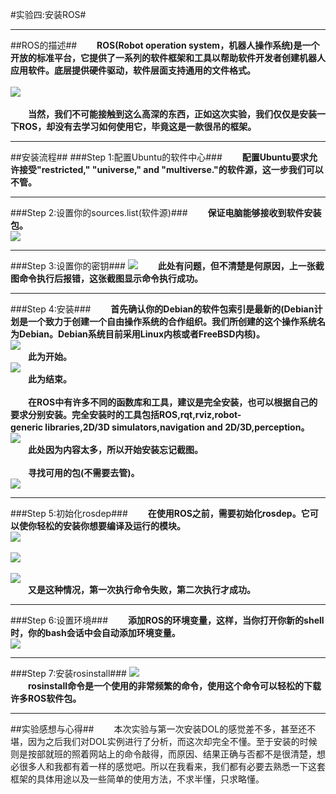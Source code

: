 #实验四:安装ROS#
***
##ROS的描述##
**&emsp;&emsp;ROS(Robot operation system，机器人操作系统)是一个开放的标准平台，它提供了一系列的软件框架和工具以帮助软件开发者创建机器人应用软件。底层提供硬件驱动，软件层面支持通用的文件格式。**
<br><br>
<img src="https://cloud.githubusercontent.com/assets/22441228/20097322/bd0181c6-a5e8-11e6-8f8e-62b226f46e6b.JPG"><br><br>
**&emsp;&emsp;当然，我们不可能接触到这么高深的东西，正如这次实验，我们仅仅是安装一下ROS，却没有去学习如何使用它，毕竟这是一款很吊的框架。**
***
##安装流程##
###Step 1:配置Ubuntu的软件中心###
**&emsp;&emsp;配置Ubuntu要求允许接受"restricted," "universe," and "multiverse."的软件源，这一步我们可以不管。**
***
###Step 2:设置你的sources.list(软件源)###
**&emsp;&emsp;保证电脑能够接收到软件安装包。**<br>
<img src="https://cloud.githubusercontent.com/assets/22441228/20097395/27de344e-a5e9-11e6-925f-5aa0213d8f2d.png">
***
###Step 3:设置你的密钥###
<img src="https://cloud.githubusercontent.com/assets/22441228/20097408/3aa7bc94-a5e9-11e6-9fdc-14e4a700e5f5.png">
**&emsp;&emsp;此处有问题，但不清楚是何原因，上一张截图命令执行后报错，这张截图显示命令执行成功。**
***
###Step 4:安装###
**&emsp;&emsp;首先确认你的Debian的软件包索引是最新的(Debian计划是一个致力于创建一个自由操作系统的合作组织。我们所创建的这个操作系统名为Debian。Debian系统目前采用Linux内核或者FreeBSD内核)。**<br>
<img src="https://cloud.githubusercontent.com/assets/22441228/20097431/6017633a-a5e9-11e6-8e46-f7ea7ecf6810.png"><br>
**&emsp;&emsp;此为开始。**<br>
<img src="https://cloud.githubusercontent.com/assets/22441228/20097448/71fe29bc-a5e9-11e6-83c0-9911e920977c.png"><br>
**&emsp;&emsp;此为结束。**<br><br>
**&emsp;&emsp;在ROS中有许多不同的函数库和工具，建议是完全安装，也可以根据自己的要求分别安装。完全安装时的工具包括ROS,rqt,rviz,robot-generic libraries,2D/3D simulators,navigation and 2D/3D,perception。**<br>
<img src="https://cloud.githubusercontent.com/assets/22441228/20097465/882bb948-a5e9-11e6-889b-7968c0f83d3f.png"><br>
**&emsp;&emsp;此处因为内容太多，所以开始安装忘记截图。**<br><br>
**&emsp;&emsp;寻找可用的包(不需要去管)。**<br>
<img src="https://cloud.githubusercontent.com/assets/22441228/20097482/a441896e-a5e9-11e6-85bc-37c3843d6d2f.png">
***
###Step 5:初始化rosdep###
**&emsp;&emsp;在使用ROS之前，需要初始化rosdep。它可以使你轻松的安装你想要编译及运行的模块。**<br>
<img src="https://cloud.githubusercontent.com/assets/22441228/20097503/b976fb5c-a5e9-11e6-94d2-588a53957d94.png"><br><br>
<img src="https://cloud.githubusercontent.com/assets/22441228/20097505/badc2ad0-a5e9-11e6-89ff-f08c71dc0998.JPG"><br><br>
<img src="https://cloud.githubusercontent.com/assets/22441228/20097507/bc452ca0-a5e9-11e6-8fee-d03e864088b6.JPG"><br>
**&emsp;&emsp;又是这种情况，第一次执行命令失败，第二次执行才成功。**<br>
***
###Step 6:设置环境###
**&emsp;&emsp;添加ROS的环境变量，这样，当你打开你新的shell时，你的bash会话中会自动添加环境变量。**<br>
<img src="https://cloud.githubusercontent.com/assets/22441228/20097544/ed23dfce-a5e9-11e6-87ad-c1f65f2efd9d.JPG">
***
###Step 7:安装rosinstall###
<img src="https://cloud.githubusercontent.com/assets/22441228/20097570/0c9ef564-a5ea-11e6-93c5-e08bc704aa6b.JPG"><br>
**&emsp;&emsp;rosinstall命令是一个使用的非常频繁的命令，使用这个命令可以轻松的下载许多ROS软件包。**<br>
***
##实验感想与心得##
&emsp;&emsp;本次实验与第一次安装DOL的感觉差不多，甚至还不堪，因为之后我们对DOL实例进行了分析，而这次却完全不懂。至于安装的时候则是按部就班的照着网站上的命令敲得，而原因、结果正确与否都不是很清楚，想必很多人和我都有着一样的感觉吧。所以在我看来，我们都有必要去熟悉一下这套框架的具体用途以及一些简单的使用方法，不求半懂，只求略懂。
